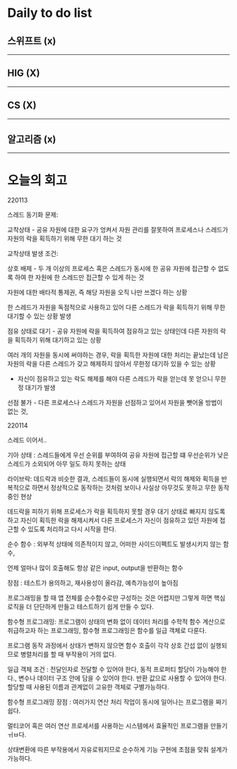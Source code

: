 # Daily to do list
## 스위프트 (x)   

- - -
## HIG (X)   

-- - -
## CS (X)   

- - -
## 알고리즘 (x)   

---------
# 오늘의 회고
220113

스레드 동기화 문제:

교착상태 - 공유 자원에 대한 요구가 엉켜서 자원 관리를 잘못하여 프로세스나 스레드가 자원의 락을 획득하기 위해 무한 대기 하는 것

교착상태 발생 조건:

상호 배제 - 두 개 이상의 프로세스 혹은 스레드가 동시에 한 공유 자원에 접근할 수 없도록 하여 한 자원에 한 스레드만 접근할 수 있게 하는 것

자원에 대한 배타적 통제권, 즉 해당 자원을 오직 나만 쓰겠다 하는 상황

한 스레드가 자원을 독점적으로 사용하고 있어 다른 스레드가 락을 획득하기 위해 무한 대기할 수 있는 상황 발생

점유 상태로 대기 - 공유 자원에 락을 획득하여 점유하고 있는 상태인데 다른 자원의 락을 획득하기 위해 대기하고 있는 상황

여러 개의 자원을 동시에 써야하는 경우, 락을 획득한 자원에 대한 처리는 끝났는데 남은 자원의 락을 다른 스레드가 갖고 해제하지 않아서 무한정 대기하 있을 수 있는 상황

+ 자신이 점유하고 있는 락도 해제를 해야 다른 스레드가 락을 얻는데 못 얻으니 무한정 대기가 발생

선점 불가 - 다른 프로세스나 스레드가 자원을 선점하고 있어서 자원을 뺏어올 방법이 없는 것,



220114

스레드 이어서..

기아 상태 : 스레드들에게 우선 순위를 부여하여 공유 자원에 접근할 떄 우선순위가 낮은 스레드가 소외되어 아무 일도 하지 못하는 상태

라이브락: 데드락과 비슷한 결과, 스레드들이 동시에 실행되면서 락의 해제와 획득을 반복적으로 하면서 정상적으로 동작하는 것처럼 보이나 사실상 아무것도 못하고 무한 동작 중인 현상

데드락을 피하기 위해 프로세스가 락을 획득하지 못할 경우 대기 상태로 빠지지 않도록 하고 자신이 획득한 락을 해제시켜서 다른 프로세스가 자신이 점유하고 있던 자원에 접근할 수 있도록 처리하고 다시 시작을 한다.

순수 함수 : 외부적 상태에 의존적이지 않고, 어떠한 사이드이펙트도 발생시키지 않는 함수,

언제 얼마나 많이 호출해도 항상 같은 input, output을 반환하는 함수

장점 : 테스트가 용의하고, 재사용성이 올라감, 예측가능성이 높아짐

프로그래밍을 할 때 앱 전체를 순수함수로만 구성하는 것은 어렵지만 그렇게 하면 핵심로직을 더 단단하게 만들고 테스트하기 쉽게 만들 수 있다.

함수형 프로그래밍: 프로그램이 상태의 변화 없이 데이터 처리를 수학적 함수 계산으로 취급하고자 하는 프로그래밍, 함수형 프로그래밍은 함수를 일급 객체로 다룬다.

프로그램 동작 과정에서 상태가 변하지 않으면 함수 호출이 각각 상호 간섭 없이 실행되므로 병렬처리를 할 때 부작용이 거의 없다.

일급 객체 조건 : 전달인자로 전달할 수 있어야 한다, 동적 프로퍼티 할당이 가능해야 한다., 변수나 데이터 구조 안에 담을 수 있어야 한다. 반환 값으로 사용할 수 있어야 한다. 할당할 때 사용된 이름과 관계없이 고유한 객체로 구별가능하다.

함수형 프로그래밍 장점 : 여러가지 연산 처리 작업이 동시에 일어나는 프로그램을 짜기 쉽다.

멀티코어 혹은 여러 연산 프로세서를 사용하는 시스템에서 효율적인 프로그램을 만들기 ㅟㅂ다.

상태변환에 따른 부작용에서 자유로워지므로 순수하게 기능 구현에 초점을 맞춰 설계가 가능하다.

